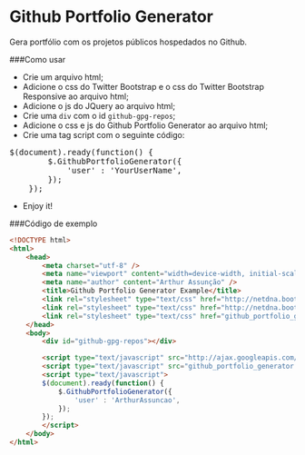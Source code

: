 Github Portfolio Generator
==========================

Gera portfólio com os projetos públicos hospedados no Github.

###Como usar
* Crie um arquivo html;
* Adicione o css do Twitter Bootstrap e o css do Twitter Bootstrap Responsive ao arquivo html;
* Adicione o js do JQuery ao arquivo html;
* Crie uma `div` com o id `github-gpg-repos`;
* Adicione o css e js do Github Portfolio Generator ao arquivo html;
* Crie uma tag script com o seguinte código:
<pre>
$(document).ready(function() {
        $.GithubPortfolioGenerator({
            'user' : 'YourUserName',
        });
    });
</pre>
* Enjoy it!

###Código de exemplo
```html
<!DOCTYPE html>
<html>
    <head>
        <meta charset="utf-8" />
        <meta name="viewport" content="width=device-width, initial-scale=1.0" />
        <meta name="author" content="Arthur Assunção" />
        <title>Github Portfolio Generator Example</title>
        <link rel="stylesheet" type="text/css" href="http://netdna.bootstrapcdn.com/twitter-bootstrap/2.3.1/css/bootstrap.min.css" />
        <link rel="stylesheet" type="text/css" href="http://netdna.bootstrapcdn.com/twitter-bootstrap/2.3.1/css/bootstrap-responsive.min.css" />
        <link rel="stylesheet" type="text/css" href="github_portfolio_generator.css" />
    </head>
    <body>
        <div id="github-gpg-repos"></div>

        <script type="text/javascript" src="http://ajax.googleapis.com/ajax/libs/jquery/1.9.1/jquery.min.js"></script>
        <script type="text/javascript" src="github_portfolio_generator.js"></script>
        <script type="text/javascript">
        $(document).ready(function() {
            $.GithubPortfolioGenerator({
                'user' : 'ArthurAssuncao',
            });
        });
        </script>
    </body>
</html>


```
